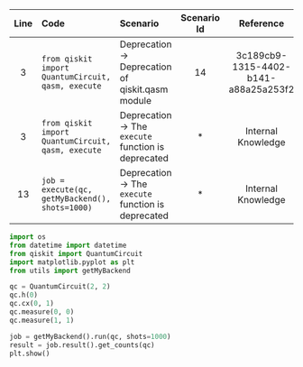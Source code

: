 | Line | Code | Scenario | Scenario Id | Reference | Artifact | Refactoring |
| :--: | :--- | :------- | :---------: | :-------: | :------- | :---------- |
| 3 | `from qiskit import QuantumCircuit, qasm, execute` | Deprecation -> Deprecation of qiskit.qasm module | 14 | 3c189cb9-1315-4402-b141-a88a25a253f2 | qiskit.qasm | `from qiskit import QuantumCircuit` |
| 3 | `from qiskit import QuantumCircuit, qasm, execute` | Deprecation -> The `execute` function is deprecated | * | Internal Knowledge | execute | `from qiskit import QuantumCircuit` |
| 13 | `job = execute(qc, getMyBackend(), shots=1000)` | Deprecation -> The `execute` function is deprecated | * | Internal Knowledge | execute | `job = getMyBackend().run(qc, shots=1000)` |


```python
import os
from datetime import datetime
from qiskit import QuantumCircuit
import matplotlib.pyplot as plt
from utils import getMyBackend

qc = QuantumCircuit(2, 2)
qc.h(0)
qc.cx(0, 1)
qc.measure(0, 0)
qc.measure(1, 1)

job = getMyBackend().run(qc, shots=1000)
result = job.result().get_counts(qc)
plt.show()
```
